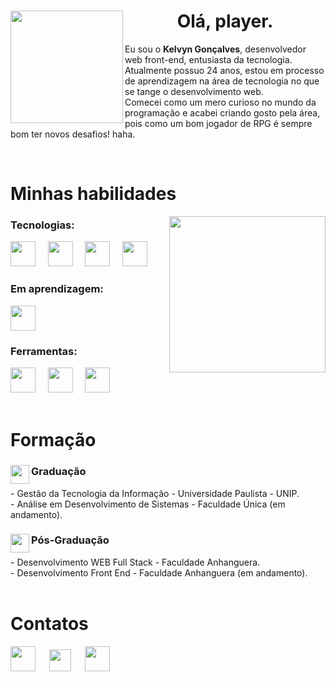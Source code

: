 <div>
 <div>
  <img align="left" width="180px" src="https://github.com/KelGs/KelGs/assets/113996184/c920b7fa-d46c-45da-88fd-416bb6b2fe76" />
  <h1 align="center">Olá, player.</h1>
  <p>Eu sou o <strong>Kelvyn Gonçalves</strong>, desenvolvedor web front-end, entusiasta da tecnologia. <br> Atualmente possuo 24 anos, estou em processo de aprendizagem na área de tecnologia no que se tange o desenvolvimento web.<br> Comecei como um mero curioso    no mundo da programação e acabei criando gosto pela área, pois como um bom jogador de RPG é sempre bom ter novos desafios! haha.</p>
  <br>
  <div align="left">
  <h1>Minhas habilidades</h1>
  <img width="250px" align="right" src="https://github.com/KelGs/KelGs/assets/113996184/a2f9ef2e-3c78-4f72-bdb0-dbf11c64cb5b" />
   
  <h3>Tecnologias:</h3>
  <img width="40px" src="https://github.com/KelGs/KelGs/assets/113996184/37e561dc-148f-4eb6-8cc2-f96619791070" />&nbsp;&nbsp;&nbsp;&nbsp;
  <img width="40px" src="https://github.com/KelGs/KelGs/assets/113996184/4f0beedb-1313-4a64-af3f-2807fe4ea055" />&nbsp;&nbsp;&nbsp;&nbsp;
  <img width="40px" src="https://github.com/KelGs/KelGs/assets/113996184/5be65cd1-6b61-4e76-b2c9-f138219f0b76" />&nbsp;&nbsp;&nbsp;&nbsp;
  <img width="40px" src="https://github.com/KelGs/KelGs/assets/113996184/0b3bb3dc-84ca-4d6f-a2aa-ded35d80fc53" />&nbsp;&nbsp;&nbsp;&nbsp;
 
  <h3>Em aprendizagem:</h3>
  <img width="40px" src="https://github.com/KelGs/KelGs/assets/113996184/f4aac766-649e-4a72-94c6-cbf29675198d" />
 
  <h3>Ferramentas:</h3>
  <img width="40px" src="https://github.com/KelGs/KelGs/assets/113996184/34553f63-a2a4-44c0-85b0-9d8b433c5a9c" />&nbsp;&nbsp;&nbsp;&nbsp;
  <img width="40px" src="https://github.com/KelGs/KelGs/assets/113996184/c1538bc2-ab48-4735-9504-9da6bfa00b94" />&nbsp;&nbsp;&nbsp;&nbsp;
  <img width="40px" src="https://github.com/KelGs/KelGs/assets/113996184/7ccda340-bc2a-4f0c-bcfc-4bbaad723669" />&nbsp;&nbsp;&nbsp;&nbsp;
  </div>

  <br>

  <div>
   <h1>Formação</h1> 
  
   <h3><img align="left" width="30px" src="https://github.com/KelGs/KelGs/assets/113996184/81e51262-033b-40a9-a986-6e946b2a86bd"/>Graduação</h3>
   - Gestão da Tecnologia da Informação - Universidade Paulista - UNIP. <br>
   - Análise em Desenvolvimento de Sistemas - Faculdade Única (em andamento).
  
   <h3><img align="left" width="30px" src="https://github.com/KelGs/KelGs/assets/113996184/cf663632-1ab6-4c3d-a037-2261f5e3de58"/>Pós-Graduação</h3>
   - Desenvolvimento WEB Full Stack - Faculdade Anhanguera. <br>
   - Desenvolvimento Front End - Faculdade Anhanguera (em andamento).
  </div>
 </div>

 <br>

 <div>
  <h1>Contatos</h1>
 
   <a href="https://www.instagram.com/_kelvyng/" target="_blank"><img height="40px" src="https://github.com/KelGs/KelGs/assets/113996184/0a24ceb0-6e57-4220-837e-86352cd4c21e" target="_blank"></a>
   &ensp;&ensp;
  <a href = "mailto:kelvyng.dev@gmail.com" target="_blank"> <img height="35px" src="https://github.com/KelGs/KelGs/assets/113996184/8f3a3955-1781-43c7-81be-84e4a8712335"></a>
    &ensp;&ensp;
  <a href="https://www.linkedin.com/in/kelgs/" target="_blank"><img height="40px" src="https://github.com/KelGs/KelGs/assets/113996184/2491ae50-a78d-465e-97e9-fc396fd89533"  target="_blank"></a> 
 </div>
</div>

